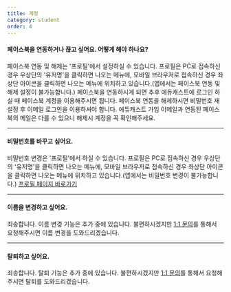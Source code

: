 ```yaml
---
title: 계정
category: student
order: 4
---
```

#### 페이스북을 연동하거나 끊고 싶어요. 어떻게 해야 하나요?
페이스북 연동 및 해제는 '프로필'에서 설정하실 수 있습니다.
프로필은 PC로 접속하신 경우 우상단의 '유저명'을 클릭하면 나오는 메뉴에, 모바일 브라우저로 접속하신 경우 좌상단 아이콘을 클릭하면 나오는 메뉴에 위치하고 있습니다.(앱에서는 페이스북 연동 및 해제 설정이 불가능합니다.)
페이스북을 연동하시게 되면 추후 에듀캐스트에 로그인 하실 때 페이스북 계정을 이용해주시면 됩니다. 페이스북 연동을 해제하시면
비밀번호 재설정 후 이메일 로그인을 이용하셔야 합니다. 에듀캐스트 가입 이메일과 연동된 페이스북의 메일은 다를 수 있으니
해제시 계정을 꼭 확인해주세요.

---

#### 비밀번호를 바꾸고 싶어요.
비밀번호 변경은 '프로필'에서 하실 수 있습니다.
프로필은 PC로 접속하신 경우 우상단의 '유저명'을 클릭하면 나오는 메뉴에, 모바일 브라우저로 접속하신 경우 좌상단 아이콘을 클릭하면 나오는 메뉴에 위치하고 있습니다.(앱에서는 비밀번호 변경이 불가능합니다.)
[프로필 페이지 바로가기](https://educast.com/account/profile/)

---

#### 이름을 변경하고 싶어요.
죄송합니다. 이름 변경 기능은 추가 중에 있습니다.
불편하시겠지만 [1:1 문의](https://educast.com/support/qna/create/)를 통해서 요청해주시면 이름 변경을 도와드리겠습니다.

---

#### 탈퇴하고 싶어요.
죄송합니다. 탈퇴 기능은 추가 중에 있습니다.
불편하시겠지만 [1:1 문의](https://educast.com/support/qna/create/)를 통해서 요청해주시면 탈퇴를 도와드리겠습니다.
